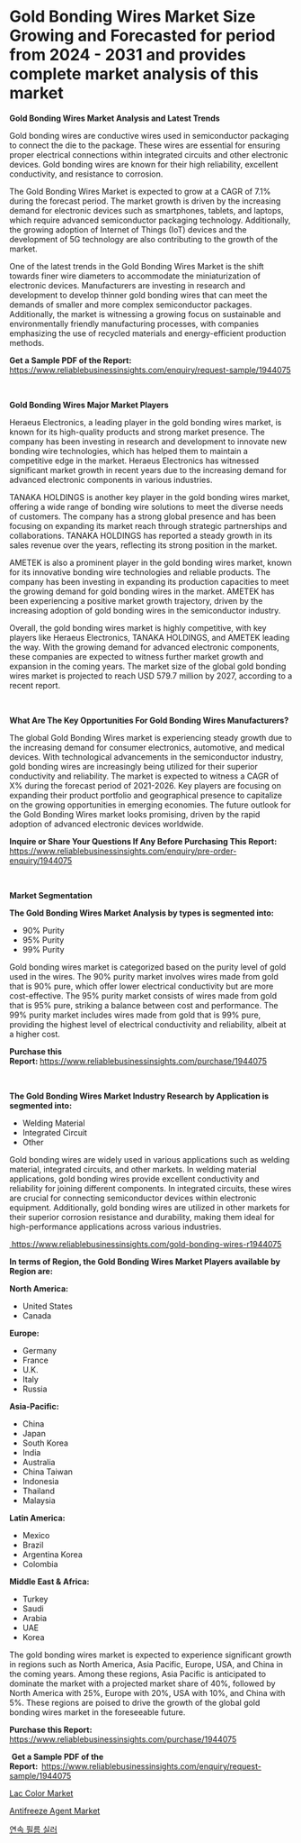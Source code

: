 <p><h1>Gold Bonding Wires Market Size Growing and Forecasted for period from 2024 - 2031 and provides complete market analysis of this market</h1></p><p><strong>Gold Bonding Wires Market Analysis and Latest Trends</strong></p>
<p><p>Gold bonding wires are conductive wires used in semiconductor packaging to connect the die to the package. These wires are essential for ensuring proper electrical connections within integrated circuits and other electronic devices. Gold bonding wires are known for their high reliability, excellent conductivity, and resistance to corrosion.</p><p>The Gold Bonding Wires Market is expected to grow at a CAGR of 7.1% during the forecast period. The market growth is driven by the increasing demand for electronic devices such as smartphones, tablets, and laptops, which require advanced semiconductor packaging technology. Additionally, the growing adoption of Internet of Things (IoT) devices and the development of 5G technology are also contributing to the growth of the market.</p><p>One of the latest trends in the Gold Bonding Wires Market is the shift towards finer wire diameters to accommodate the miniaturization of electronic devices. Manufacturers are investing in research and development to develop thinner gold bonding wires that can meet the demands of smaller and more complex semiconductor packages. Additionally, the market is witnessing a growing focus on sustainable and environmentally friendly manufacturing processes, with companies emphasizing the use of recycled materials and energy-efficient production methods.</p></p>
<p><strong>Get a Sample PDF of the Report:&nbsp;</strong> <a href="https://www.reliablebusinessinsights.com/enquiry/request-sample/1944075">https://www.reliablebusinessinsights.com/enquiry/request-sample/1944075</a></p>
<p>&nbsp;</p>
<p><strong>Gold Bonding Wires Major Market Players</strong></p>
<p><p>Heraeus Electronics, a leading player in the gold bonding wires market, is known for its high-quality products and strong market presence. The company has been investing in research and development to innovate new bonding wire technologies, which has helped them to maintain a competitive edge in the market. Heraeus Electronics has witnessed significant market growth in recent years due to the increasing demand for advanced electronic components in various industries.</p><p>TANAKA HOLDINGS is another key player in the gold bonding wires market, offering a wide range of bonding wire solutions to meet the diverse needs of customers. The company has a strong global presence and has been focusing on expanding its market reach through strategic partnerships and collaborations. TANAKA HOLDINGS has reported a steady growth in its sales revenue over the years, reflecting its strong position in the market.</p><p>AMETEK is also a prominent player in the gold bonding wires market, known for its innovative bonding wire technologies and reliable products. The company has been investing in expanding its production capacities to meet the growing demand for gold bonding wires in the market. AMETEK has been experiencing a positive market growth trajectory, driven by the increasing adoption of gold bonding wires in the semiconductor industry.</p><p>Overall, the gold bonding wires market is highly competitive, with key players like Heraeus Electronics, TANAKA HOLDINGS, and AMETEK leading the way. With the growing demand for advanced electronic components, these companies are expected to witness further market growth and expansion in the coming years. The market size of the global gold bonding wires market is projected to reach USD 579.7 million by 2027, according to a recent report.</p></p>
<p>&nbsp;</p>
<p><strong>What Are The Key Opportunities For Gold Bonding Wires Manufacturers?</strong></p>
<p><p>The global Gold Bonding Wires market is experiencing steady growth due to the increasing demand for consumer electronics, automotive, and medical devices. With technological advancements in the semiconductor industry, gold bonding wires are increasingly being utilized for their superior conductivity and reliability. The market is expected to witness a CAGR of X% during the forecast period of 2021-2026. Key players are focusing on expanding their product portfolio and geographical presence to capitalize on the growing opportunities in emerging economies. The future outlook for the Gold Bonding Wires market looks promising, driven by the rapid adoption of advanced electronic devices worldwide.</p></p>
<p><strong>Inquire or Share Your Questions If Any Before Purchasing This Report:</strong> <a href="https://www.reliablebusinessinsights.com/enquiry/pre-order-enquiry/1944075">https://www.reliablebusinessinsights.com/enquiry/pre-order-enquiry/1944075</a></p>
<p>&nbsp;</p>
<p><strong>Market Segmentation</strong></p>
<p><strong>The Gold Bonding Wires Market Analysis by types is segmented into:</strong></p>
<p><ul><li>90% Purity</li><li>95% Purity</li><li>99% Purity</li></ul></p>
<p><p>Gold bonding wires market is categorized based on the purity level of gold used in the wires. The 90% purity market involves wires made from gold that is 90% pure, which offer lower electrical conductivity but are more cost-effective. The 95% purity market consists of wires made from gold that is 95% pure, striking a balance between cost and performance. The 99% purity market includes wires made from gold that is 99% pure, providing the highest level of electrical conductivity and reliability, albeit at a higher cost.</p></p>
<p><strong>Purchase this Report:&nbsp;</strong><a href="https://www.reliablebusinessinsights.com/purchase/1944075">https://www.reliablebusinessinsights.com/purchase/1944075</a></p>
<p>&nbsp;</p>
<p><strong>The Gold Bonding Wires Market Industry Research by Application is segmented into:</strong></p>
<p><ul><li>Welding Material</li><li>Integrated Circuit</li><li>Other</li></ul></p>
<p><p>Gold bonding wires are widely used in various applications such as welding material, integrated circuits, and other markets. In welding material applications, gold bonding wires provide excellent conductivity and reliability for joining different components. In integrated circuits, these wires are crucial for connecting semiconductor devices within electronic equipment. Additionally, gold bonding wires are utilized in other markets for their superior corrosion resistance and durability, making them ideal for high-performance applications across various industries.</p></p>
<p><a href="https://www.reliablebusinessinsights.com/gold-bonding-wires-r1944075">&nbsp;https://www.reliablebusinessinsights.com/gold-bonding-wires-r1944075</a></p>
<p><strong>In terms of Region, the Gold Bonding Wires Market Players available by Region are:</strong></p>
<p>
    <p> <strong> North America: </strong>
        <ul>
            <li>United States</li>
            <li>Canada</li>
        </ul>
        </p> 
    <p> <strong> Europe: </strong>
        <ul>
            <li>Germany</li>
            <li>France</li>
            <li>U.K.</li>
            <li>Italy</li>
            <li>Russia</li>
        </ul>
        </p> 
    <p> <strong> Asia-Pacific: </strong>
        <ul>
            <li>China</li>
            <li>Japan</li>
            <li>South Korea</li>
            <li>India</li>
            <li>Australia</li>
            <li>China Taiwan</li>
            <li>Indonesia</li>
            <li>Thailand</li>
            <li>Malaysia</li>
        </ul>
        </p> 
    <p> <strong> Latin America: </strong>
        <ul>
            <li>Mexico</li>
            <li>Brazil</li>
            <li>Argentina Korea</li>
            <li>Colombia</li>
        </ul>
        </p> 
    <p> <strong> Middle East & Africa: </strong>
        <ul>
            <li>Turkey</li>
            <li>Saudi</li>
            <li>Arabia</li>
            <li>UAE</li>
            <li>Korea</li>
        </ul>
    </p>
    </p>
<p><p>The gold bonding wires market is expected to experience significant growth in regions such as North America, Asia Pacific, Europe, USA, and China in the coming years. Among these regions, Asia Pacific is anticipated to dominate the market with a projected market share of 40%, followed by North America with 25%, Europe with 20%, USA with 10%, and China with 5%. These regions are poised to drive the growth of the global gold bonding wires market in the foreseeable future.</p></p>
<p><strong>Purchase this Report: </strong><a href="https://www.reliablebusinessinsights.com/purchase/1944075">https://www.reliablebusinessinsights.com/purchase/1944075</a></p>
<p>&nbsp;<strong>Get a Sample PDF of the Report:&nbsp;&nbsp;</strong><a href="https://www.reliablebusinessinsights.com/enquiry/request-sample/1944075">https://www.reliablebusinessinsights.com/enquiry/request-sample/1944075</a></p>
<p><strong></strong></p>
<p><p><a href="https://github.com/nafisalvee228/Market-Research-Report-List-1/blob/main/lac-color-market.md">Lac Color Market</a></p><p><a href="https://github.com/zolotuy145/Market-Research-Report-List-1/blob/main/antifreeze-agent-market.md">Antifreeze Agent Market</a></p><p><a href="https://github.com/Howaoole34545/Market-Research-Report-List-2/blob/main/3954118119865.md">연속 필름 실러</a></p></p>